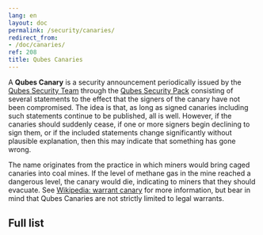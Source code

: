 ```yaml
---
lang: en
layout: doc
permalink: /security/canaries/
redirect_from:
- /doc/canaries/
ref: 208
title: Qubes Canaries
---
```


A **Qubes Canary** is a security announcement periodically issued by the [Qubes
Security Team](/security/#the-qubes-security-team) through the [Qubes Security
Pack](/security/pack/) consisting of several statements to the effect that the
signers of the canary have not been compromised. The idea is that, as long as
signed canaries including such statements continue to be published, all is
well. However, if the canaries should suddenly cease, if one or more signers
begin declining to sign them, or if the included statements change
significantly without plausible explanation, then this may indicate that
something has gone wrong.

The name originates from the practice in which miners would bring caged
canaries into coal mines. If the level of methane gas in the mine reached a
dangerous level, the canary would die, indicating to miners that they should
evacuate. See [Wikipedia: warrant
canary](https://en.wikipedia.org/wiki/Warrant_canary) for more information, but
bear in mind that Qubes Canaries are not strictly limited to legal warrants.

## Full list
